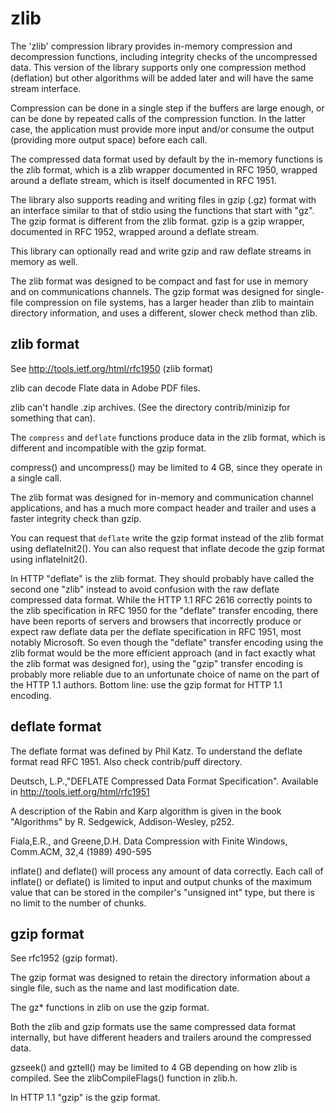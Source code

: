 # zlib

The 'zlib' compression library provides in-memory compression and
decompression functions, including integrity checks of the uncompressed data.
This version of the library supports only one compression method (deflation)
but other algorithms will be added later and will have the same stream
interface.

Compression can be done in a single step if the buffers are large enough,
or can be done by repeated calls of the compression function. In the latter
case, the application must provide more input and/or consume the output
(providing more output space) before each call.

The compressed data format used by default by the in-memory functions is
the zlib format, which is a zlib wrapper documented in RFC 1950, wrapped
around a deflate stream, which is itself documented in RFC 1951.

The library also supports reading and writing files in gzip (.gz) format
with an interface similar to that of stdio using the functions that start
with "gz". The gzip format is different from the zlib format. gzip is a
gzip wrapper, documented in RFC 1952, wrapped around a deflate stream.

This library can optionally read and write gzip and raw deflate streams in
memory as well.

The zlib format was designed to be compact and fast for use in memory
and on communications channels. The gzip format was designed for single-
file compression on file systems, has a larger header than zlib to maintain
directory information, and uses a different, slower check method than zlib.

## zlib format

See http://tools.ietf.org/html/rfc1950 (zlib format)

zlib can decode Flate data in Adobe PDF files.

zlib can't handle .zip archives. (See the directory contrib/minizip for something that can).

The `compress` and `deflate` functions produce data in the zlib format, which
is different and incompatible with the gzip format.

compress() and uncompress() may be limited to 4 GB, since they operate in a
single call.

The zlib format was designed for in-memory and communication channel
applications, and has a much more compact header and trailer and uses a
faster integrity check than gzip.

You can request that `deflate` write the gzip format instead of the zlib
format using deflateInit2(). You can also request that inflate decode the
gzip format using inflateInit2().

In HTTP "deflate" is the zlib format.
They should probably have called the second one "zlib" instead to avoid confusion with
the raw deflate compressed data format. While the HTTP 1.1 RFC 2616
correctly points to the zlib specification in RFC 1950 for the "deflate"
transfer encoding, there have been reports of servers and browsers that
incorrectly produce or expect raw deflate data per the deflate
specification in RFC 1951, most notably Microsoft. So even though the
"deflate" transfer encoding using the zlib format would be the more
efficient approach (and in fact exactly what the zlib format was designed
for), using the "gzip" transfer encoding is probably more reliable due to
an unfortunate choice of name on the part of the HTTP 1.1 authors.
Bottom line: use the gzip format for HTTP 1.1 encoding.

## deflate format

The deflate format was defined by Phil Katz.
To understand the deflate format read RFC 1951.
Also check contrib/puff directory.

Deutsch, L.P.,"DEFLATE Compressed Data Format Specification".
Available in http://tools.ietf.org/html/rfc1951

A description of the Rabin and Karp algorithm is given in the book
"Algorithms" by R. Sedgewick, Addison-Wesley, p252.

Fiala,E.R., and Greene,D.H.
Data Compression with Finite Windows, Comm.ACM, 32,4 (1989) 490-595

inflate() and deflate() will process any amount of data correctly.
Each call of inflate() or deflate() is limited to input and output chunks
of the maximum value that can be stored in the compiler's "unsigned int"
type, but there is no limit to the number of chunks.

## gzip format

See rfc1952 (gzip format).

The gzip format was designed to retain the directory information about a
single file, such as the name and last modification date.

The gz\* functions in zlib on use the gzip format.

Both the zlib and gzip formats use the same compressed data format internally,
but have different headers and trailers around the compressed data.

gzseek() and gztell() may be limited to 4 GB depending on how
zlib is compiled. See the zlibCompileFlags() function in zlib.h.

In HTTP 1.1 "gzip" is the gzip format.

